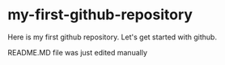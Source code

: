 # my-first-github-repository
Here is my first github repository. Let's get started with github.

README.MD file was just edited manually
